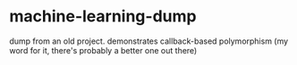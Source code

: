# machine-learning-dump
dump from an old project. demonstrates callback-based polymorphism (my word for it, there's probably a better one out there)
